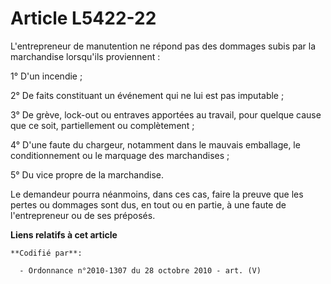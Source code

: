 # Article L5422-22

L'entrepreneur de manutention ne répond pas des dommages subis par la marchandise lorsqu'ils proviennent :

1° D'un incendie ;

2° De faits constituant un événement qui ne lui est pas imputable ;

3° De grève, lock-out ou entraves apportées au travail, pour quelque cause que ce soit, partiellement ou complètement ;

4° D'une faute du chargeur, notamment dans le mauvais emballage, le conditionnement ou le marquage des marchandises ;

5° Du vice propre de la marchandise.

Le demandeur pourra néanmoins, dans ces cas, faire la preuve que les pertes ou dommages sont dus, en tout ou en partie, à une
faute de l'entrepreneur ou de ses préposés.

**Liens relatifs à cet article**

	**Codifié par**:

	  - Ordonnance n°2010-1307 du 28 octobre 2010 - art. (V)
